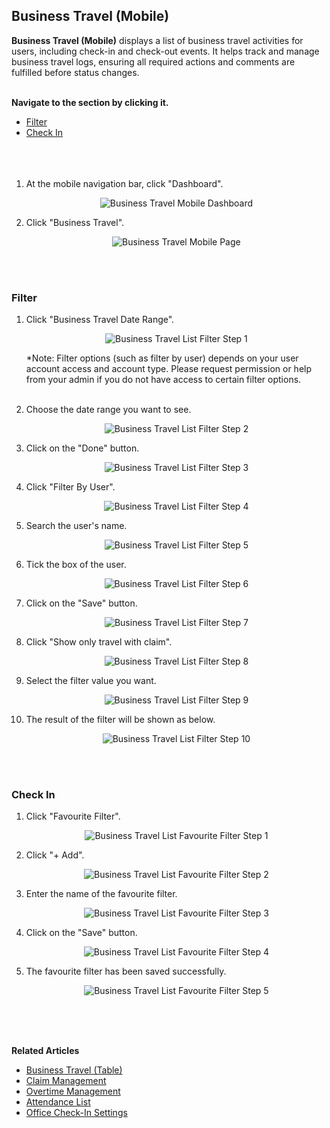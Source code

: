 ## Business Travel (Mobile)

**Business Travel (Mobile)** displays a list of business travel activities for users, including check-in and check-out events. It helps track and manage business travel logs, ensuring all required actions and comments are fulfilled before status changes.<br><br>

**Navigate to the section by clicking it.**<br>

- [Filter](#section1)<br>
- [Check In](#section2)<br>
<br><br><br>

1. At the mobile navigation bar, click "Dashboard".<br>

   <p align="center">
      <img src="img2/Business_Travel_Mobile_Dashboard.png" alt="Business Travel Mobile Dashboard">
   </p>

2. Click "Business Travel".<br>

   <p align="center">
      <img src="img2/Business_Travel_Mobile_Page.png" alt="Business Travel Mobile Page">
   </p>
   <br><br>
   
<a id="section1"></a>

### Filter

1. Click "Business Travel Date Range".

   <p align="center">
      <img src="img2/Business_Travel_List_Filter_Step_1.png" alt="Business Travel List Filter Step 1">
   </p>

   *Note: Filter options (such as filter by user) depends on your user account access and account type. Please request permission or help from your admin if you do not have access to certain filter options.<br><br>
  
2. Choose the date range you want to see.

   <p align="center">
      <img src="img2/Business_Travel_List_Filter_Step_2.png" alt="Business Travel List Filter Step 2">
   </p>
   
3. Click on the "Done" button.

   <p align="center">
      <img src="img2/Business_Travel_List_Filter_Step_3.png" alt="Business Travel List Filter Step 3">
   </p>

4. Click "Filter By User".

   <p align="center">
      <img src="img2/Business_Travel_List_Filter_Step_4.png" alt="Business Travel List Filter Step 4">
   </p>

5. Search the user's name.

   <p align="center">
      <img src="img2/Business_Travel_List_Filter_Step_5.png" alt="Business Travel List Filter Step 5">
   </p>
  
6. Tick the box of the user.

   <p align="center">
      <img src="img2/Business_Travel_List_Filter_Step_6.png" alt="Business Travel List Filter Step 6">
   </p>
  
7. Click on the "Save" button.

   <p align="center">
      <img src="img2/Business_Travel_List_Filter_Step_7.png" alt="Business Travel List Filter Step 7">
   </p>
  
8. Click "Show only travel with claim".

   <p align="center">
      <img src="img2/Business_Travel_List_Filter_Step_8.png" alt="Business Travel List Filter Step 8">
   </p>
  
9. Select the filter value you want.

   <p align="center">
      <img src="img2/Business_Travel_List_Filter_Step_9.png" alt="Business Travel List Filter Step 9">
   </p>

10. The result of the filter will be shown as below.

    <p align="center">
      <img src="img2/Business_Travel_List_Filter_Step_10.png" alt="Business Travel List Filter Step 10">
    </p>
    <br><br>
   
<a id="section2"></a>

### Check In

1. Click "Favourite Filter".

   <p align="center">
    <img src="img2/Business_Travel_List_Favourite_Filter_Step_1.png" alt="Business Travel List Favourite Filter Step 1">
   </p>
  
2. Click "+ Add".

   <p align="center">
    <img src="img2/Business_Travel_List_Favourite_Filter_Step_2.png" alt="Business Travel List Favourite Filter Step 2">
   </p>

3. Enter the name of the favourite filter.

   <p align="center">
    <img src="img2/Business_Travel_List_Favourite_Filter_Step_3.png" alt="Business Travel List Favourite Filter Step 3">
   </p>
  
4. Click on the "Save" button.

   <p align="center">
    <img src="img2/Business_Travel_List_Favourite_Filter_Step_4.png" alt="Business Travel List Favourite Filter Step 4">
   </p>
  
5. The favourite filter has been saved successfully.

   <p align="center">
    <img src="img2/Business_Travel_List_Favourite_Filter_Step_5.png" alt="Business Travel List Favourite Filter Step 5">
   </p>  
   <br><br><br>

**Related Articles**
- [Business Travel (Table)](Business_Travel_Table.md)
- [Claim Management](Claim_Management.md)
- [Overtime Management](Overtime_Management.md)
- [Attendance List](Attendance_List.md)
- [Office Check-In Settings](Office_Check_In_Settings.md)

<!-- [Link Text](https://salesconnection.github.io/Sales-Connection-Support/Business_Travel_Mobile.html) -->
